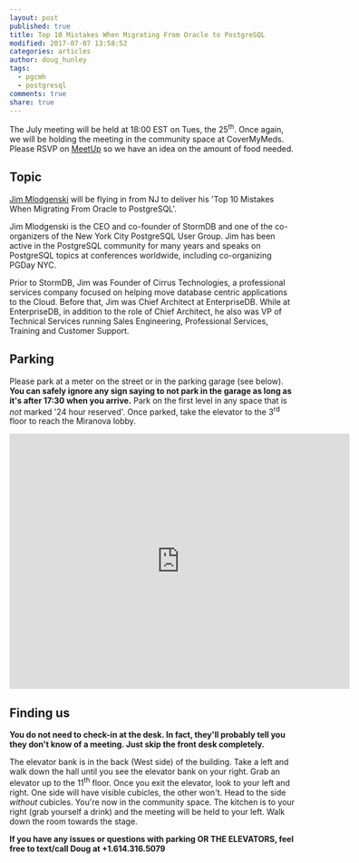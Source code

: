 ```yaml
---
layout: post
published: true
title: Top 10 Mistakes When Migrating From Oracle to PostgreSQL
modified: 2017-07-07 13:58:52
categories: articles
author: doug_hunley
tags:
  - pgcmh
  - postgresql
comments: true
share: true
---
```


The July meeting will be held at 18:00 EST on Tues, the 25<sup>th</sup>. Once again, we will be holding the meeting in the community space at CoverMyMeds. Please RSVP on [MeetUp](https://www.meetup.com/postgresCMH/events/241405953/) so we have an idea on the amount of food needed.

Topic
-----

[Jim Mlodgenski](https://twitter.com/jim_mlodgenski) will be flying in from NJ to deliver his 'Top 10 Mistakes When Migrating From Oracle to PostgreSQL'.

Jim Mlodgenski is the CEO and co-founder of StormDB and one of the co-organizers of the New York City PostgreSQL User Group. Jim has been active in the PostgreSQL community for many years and speaks on PostgreSQL topics at conferences worldwide, including co-organizing PGDay NYC.

Prior to StormDB, Jim was Founder of Cirrus Technologies, a professional services company focused on helping move database centric applications to the Cloud. Before that, Jim was Chief Architect at EnterpriseDB. While at EnterpriseDB, in addition to the role of Chief Architect, he also was VP of Technical Services running Sales Engineering, Professional Services, Training and Customer Support.


Parking
-------

Please park at a meter on the street or in the parking garage (see below). **You can safely ignore any sign saying to not park in the garage as long as it's after 17:30 when you arrive.** Park on the first level in any space that is *not* marked '24 hour reserved'. Once parked, take the elevator to the 3<sup>rd</sup> floor to reach the Miranova lobby.

<iframe src="https://www.google.com/maps/embed?pb=!1m0!3m2!1sen!2sus!4v1488389756992!6m8!1m7!1sLjB1moOcFPJm5UT4cdhnig!2m2!1d39.95415440342131!2d-83.0050335305906!3f321.1273220824533!4f-4.543767100369678!5f0.7820865974627469" width="600" height="450" frameborder="0" style="border:0" allowfullscreen></iframe>

Finding us
----------

**You do not need to check-in at the desk. In fact, they'll probably tell you they don't know of a meeting. Just skip the front desk completely.**

The elevator bank is in the back (West side) of the building. Take a left and walk down the hall until you see the elevator bank on your right. Grab an elevator up to the 11<sup>th</sup> floor. Once you exit the elevator, look to your left and right. One side will have visible cubicles, the other won't. Head to the side _without_ cubicles. You're now in the community space. The kitchen is to your right (grab yourself a drink) and the meeting will be held to your left. Walk down the room towards the stage.

**If you have any issues or questions with parking OR THE ELEVATORS, feel free to text/call Doug at +1.614.316.5079**
